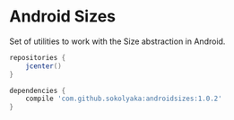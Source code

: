 # Android Sizes
Set of utilities to work with the Size abstraction in Android.

```gradle
repositories {
    jcenter()
}
```

```gradle
dependencies {
    compile 'com.github.sokolyaka:androidsizes:1.0.2'
}
```
